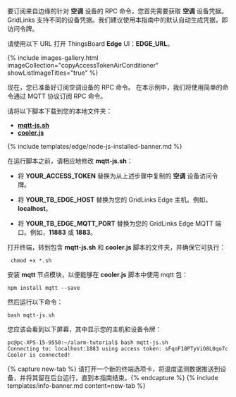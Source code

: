 要订阅来自边缘的针对 **空调** 设备的 RPC 命令，您首先需要获取 **空调** 设备凭据。
GridLinks 支持不同的设备凭据。我们建议使用本指南中的默认自动生成凭据，即访问令牌。

请使用以下 URL 打开 ThingsBoard **Edge** UI：**EDGE_URL**。

{% include images-gallery.html imageCollection="copyAccessTokenAirConditioner" showListImageTitles="true" %}

现在，您已准备好订阅空调设备的 RPC 命令。
在本示例中，我们将使用简单的命令通过 MQTT 协议订阅 RPC 命令。

请将以下脚本下载到您的本地文件夹：
- [**mqtt-js.sh**](/docs/edge/use-cases/resources/manage-alarms-rpc-requests/mqtt-js.sh)
- [**cooler.js**](/docs/edge/use-cases/resources/manage-alarms-rpc-requests/cooler.js)

{% include templates/edge/node-js-installed-banner.md %}

在运行脚本之前，请相应地修改 **mqtt-js.sh**：

- 将 **YOUR_ACCESS_TOKEN** 替换为从上述步骤中复制的 **空调** 设备访问令牌。

- 将 **YOUR_TB_EDGE_HOST** 替换为您的 GridLinks Edge 主机。例如，**localhost**。

- 将 **YOUR_TB_EDGE_MQTT_PORT** 替换为您的 GridLinks Edge MQTT 端口。例如，**11883** 或 **1883**。

打开终端，转到包含 **mqtt-js.sh** 和 **cooler.js** 脚本的文件夹，并确保它可执行：
```shell
 chmod +x *.sh
```

安装 **mqtt** 节点模块，以便能够在 **cooler.js** 脚本中使用 mqtt 包：
```shell
npm install mqtt --save
```

然后运行以下命令：
```shell
bash mqtt-js.sh
```

您应该会看到以下屏幕，其中显示您的主机和设备令牌：

```shell
pc@pc-XPS-15-9550:~/alarm-tutorial$ bash mqtt-js.sh
Connecting to: localhost:1883 using access token: sFqoF18PTyViO8L0qo7c
Cooler is connected!
```

{% capture new-tab %}
请打开一个新的终端选项卡，将温度遥测数据推送到设备，并将其留在后台运行，直到本指南结束。{% endcapture %}
{% include templates/info-banner.md content=new-tab %}